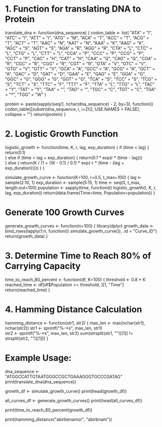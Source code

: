 # 1. Function for translating DNA to Protein
translate_dna <- function(dna_sequence) {
  codon_table <- list(
    "ATA" = "I", "ATC" = "I", "ATT" = "I", "ATG" = "M",
    "ACA" = "T", "ACC" = "T", "ACG" = "T", "ACT" = "T",
    "AAC" = "N", "AAT" = "N", "AAA" = "K", "AAG" = "K",
    "AGC" = "S", "AGT" = "S", "AGA" = "R", "AGG" = "R",
    "CTA" = "L", "CTC" = "L", "CTG" = "L", "CTT" = "L",
    "CCA" = "P", "CCC" = "P", "CCG" = "P", "CCT" = "P",
    "CAC" = "H", "CAT" = "H", "CAA" = "Q", "CAG" = "Q",
    "CGA" = "R", "CGC" = "R", "CGG" = "R", "CGT" = "R",
    "GTA" = "V", "GTC" = "V", "GTG" = "V", "GTT" = "V",
    "GCA" = "A", "GCC" = "A", "GCG" = "A", "GCT" = "A",
    "GAC" = "D", "GAT" = "D", "GAA" = "E", "GAG" = "E",
    "GGA" = "G", "GGC" = "G", "GGG" = "G", "GGT" = "G",
    "TCA" = "S", "TCC" = "S", "TCG" = "S", "TCT" = "S",
    "TTC" = "F", "TTT" = "F", "TTA" = "L", "TTG" = "L",
    "TAC" = "Y", "TAT" = "Y", "TAA" = "*", "TAG" = "*",
    "TGC" = "C", "TGT" = "C", "TGA" = "*", "TGG" = "W"
  )
  
  protein <- paste(sapply(seq(1, nchar(dna_sequence) - 2, by=3),
                          function(i) codon_table[[substr(dna_sequence, i, i+2)]],
                          USE.NAMES = FALSE), collapse = "")
  return(protein)
}

# 2. Logistic Growth Function
logistic_growth <- function(time, K, r, lag, exp_duration) {
  if (time < lag) {
    return(0.1)  
  } else if (time < lag + exp_duration) {
    return(0.1 * exp(r * (time - lag)))  
  } else {
    return(K / (1 + ((K - 0.1) / 0.1) * exp(-r * (time - (lag + exp_duration)))))
  }
}

simulate_growth_curve <- function(K=100, r=0.5, t_max=100) {
  lag <- sample(2:10, 1)
  exp_duration <- sample(5:15, 1)
  time <- seq(0, t_max, length.out=100)
  population <- sapply(time, function(t) logistic_growth(t, K, r, lag, exp_duration))
  return(data.frame(Time=time, Population=population))
}

# Generate 100 Growth Curves
generate_growth_curves <- function(n=100) {
  library(dplyr)
  growth_data <- bind_rows(lapply(1:n, function(i) simulate_growth_curve()), .id = "Curve_ID")
  return(growth_data)
}

# 3. Determine Time to Reach 80% of Carrying Capacity
time_to_reach_80_percent <- function(df, K=100) {
  threshold <- 0.8 * K
  reached_time <- df[df$Population >= threshold, ][1, "Time"]
  return(reached_time)
}

# 4. Hamming Distance Calculation
hamming_distance <- function(str1, str2) {
  max_len <- max(nchar(str1), nchar(str2))
  str1 <- sprintf("%-*s", max_len, str1)  
  str2 <- sprintf("%-*s", max_len, str2)
  sum(strsplit(str1, "")[[1]] != strsplit(str2, "")[[1]])
}

# Example Usage:
dna_sequence <- "ATGGCCATTGTAATGGGCCGCTGAAAGGGTGCCCGATAG"
print(translate_dna(dna_sequence))

growth_df <- simulate_growth_curve()
print(head(growth_df))

 all_curves_df <- generate_growth_curves()
print(head(all_curves_df))

print(time_to_reach_80_percent(growth_df))


print(hamming_distance("abirbenamor", "abirbnam"))


